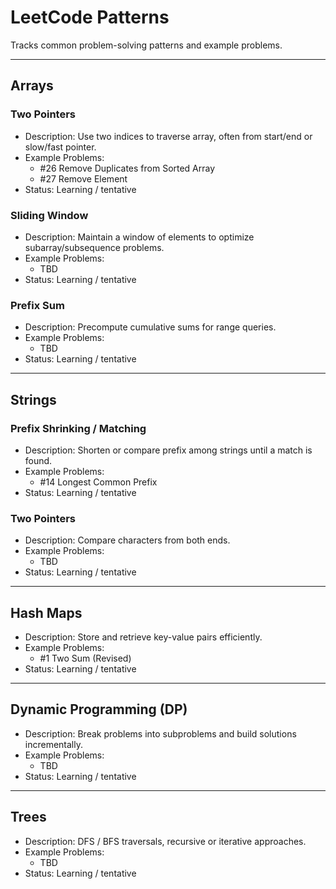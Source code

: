 # LeetCode Patterns

Tracks common problem-solving patterns and example problems.

---

## Arrays
### Two Pointers
- Description: Use two indices to traverse array, often from start/end or slow/fast pointer.
- Example Problems:
  - #26 Remove Duplicates from Sorted Array
  - #27 Remove Element
- Status: Learning / tentative

### Sliding Window
- Description: Maintain a window of elements to optimize subarray/subsequence problems.
- Example Problems:
  - TBD
- Status: Learning / tentative

### Prefix Sum
- Description: Precompute cumulative sums for range queries.
- Example Problems:
  - TBD
- Status: Learning / tentative

---

## Strings
### Prefix Shrinking / Matching
- Description: Shorten or compare prefix among strings until a match is found.
- Example Problems:
  - #14 Longest Common Prefix
- Status: Learning / tentative

### Two Pointers
- Description: Compare characters from both ends.
- Example Problems:
  - TBD
- Status: Learning / tentative

---

## Hash Maps
- Description: Store and retrieve key-value pairs efficiently.
- Example Problems:
  - #1 Two Sum (Revised)
- Status: Learning / tentative

---

## Dynamic Programming (DP)
- Description: Break problems into subproblems and build solutions incrementally.
- Example Problems:
  - TBD
- Status: Learning / tentative

---

## Trees
- Description: DFS / BFS traversals, recursive or iterative approaches.
- Example Problems:
  - TBD
- Status: Learning / tentative
